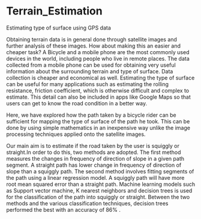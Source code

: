 # Terrain_Estimation
Estimating type of surface using GPS data


Obtaining terrain data is in general done through satellite images and further analysis of these images. 
How about making this an easier and cheaper task? A Bicycle and a mobile phone are the most commonly used devices in the world, 
including people who live in remote places. The data collected from a mobile phone can be used for obtaining very useful 
information about the surrounding terrain and type of surface. Data collection is cheaper and economical as well. Estimating the 
type of surface can be useful for many applications such as estimating the rolling resistance, friction coefficient, which is 
otherwise difficult and complex to estimate. This detail can also be included in apps like Google Maps so that users can get to 
know the road condition in a better way.



 Here, we have explored how the path taken by a bicycle rider can be sufficient for mapping the type of surface of the path he took. 
 This can be done by using simple mathematics in an inexpensive way unlike the image processing techniques applied onto the 
 satellite images.


Our main aim is to estimate if the road taken by the user is squiggly or straight.In order to do this, two methods are adopted. The first method measures the changes in frequency of direction of slope in a given path segment. A straight path has lower change in frequency of direction of slope than a squiggly path. The second method involves fitting segments of the path using a linear regression model. A squiggly path will have more root mean squared error than a straight path. Machine learning models such as Support vector machine, K nearest neighbors and decision trees is used for the classification of the path into squiggly or straight. Between the two methods and the various classification techniques, decision trees performed the best with an accuracy of 86% .  
